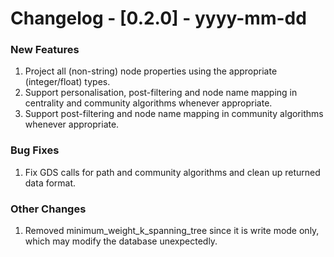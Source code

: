 # Changelog - [0.2.0] - yyyy-mm-dd

### New Features
1. Project all (non-string) node properties using the appropriate (integer/float) types.
2. Support personalisation, post-filtering and node name mapping in centrality and community algorithms whenever appropriate.
3. Support post-filtering and node name mapping in community algorithms whenever appropriate.

### Bug Fixes
1. Fix GDS calls for path and community algorithms and clean up returned data format.

### Other Changes
1. Removed minimum_weight_k_spanning_tree since it is write mode only, which may modify the database unexpectedly.